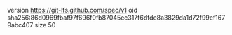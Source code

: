 version https://git-lfs.github.com/spec/v1
oid sha256:86d0969fbaf97f696f0fb87045ec317f6dfde8a3829da1d72f99ef1679abc407
size 50
